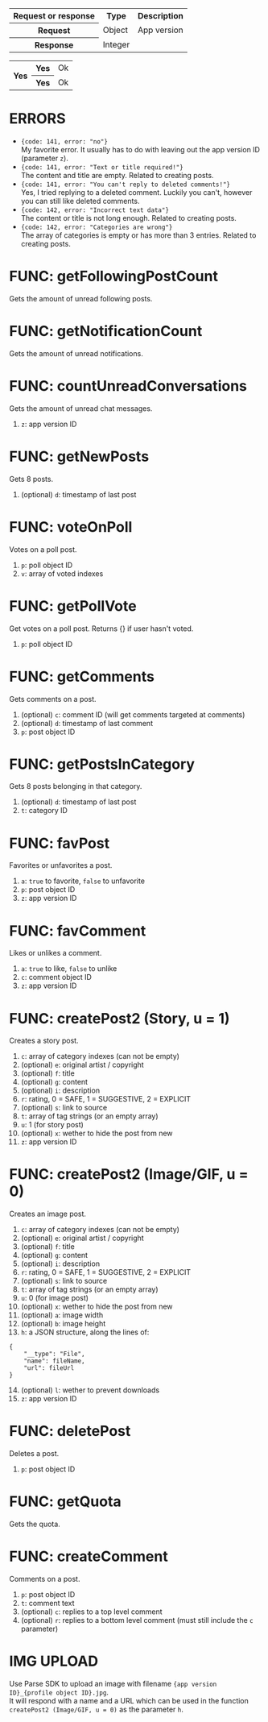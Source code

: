 <table>
  <tr>
      <th>Request or response</th>
      <th>Type</th>
      <th>Description</th>
  <tr>
      <th rowspan="1">Request</th>
      <td>Object</td>
      <td>App version</td>
  </tr>
  <tr>
      <th rowspan="1">Response</th>
      <td>Integer</td>
  </tr>
</table>
<table>
  <tr>
      <th rowspan="2">Yes</th>
      <th>Yes</th>
      <td>Ok</td>
  </tr>
  <tr>
      <th>Yes</th>
      <td>Ok</td>
  </tr>
</table>



# ERRORS
- `{code: 141, error: "no"}`  
My favorite error. It usually has to do with leaving out the app version ID (parameter `z`).
- `{code: 141, error: "Text or title required!"}`  
The content and title are empty. Related to creating posts.
- `{code: 141, error: "You can't reply to deleted comments!"}`  
Yes, I tried replying to a deleted comment. Luckily you can't, however you can still like deleted comments.
- `{code: 142, error: "Incorrect text data"}`  
The content or title is not long enough. Related to creating posts.
- `{code: 142, error: "Categories are wrong"}`  
The array of categories is empty or has more than 3 entries. Related to creating posts.

# FUNC: getFollowingPostCount
Gets the amount of unread following posts.

# FUNC: getNotificationCount
Gets the amount of unread notifications.

# FUNC: countUnreadConversations
Gets the amount of unread chat messages.
1. `z`: app version ID

# FUNC: getNewPosts
Gets 8 posts.
1. (optional) `d`: timestamp of last post

# FUNC: voteOnPoll
Votes on a poll post.
1. `p`: poll object ID
2. `v`: array of voted indexes

# FUNC: getPollVote
Get votes on a poll post. Returns {} if user hasn't voted.
1. `p`: poll object ID

# FUNC: getComments
Gets comments on a post.
1. (optional) `c`: comment ID (will get comments targeted at comments)
2. (optional) `d`: timestamp of last comment
3. `p`: post object ID

# FUNC: getPostsInCategory
Gets 8 posts belonging in that category.
1. (optional) `d`: timestamp of last post
2. `t`: category ID

# FUNC: favPost
Favorites or unfavorites a post.
1. `a`: `true` to favorite, `false` to unfavorite
2. `p`: post object ID
3. `z`: app version ID

# FUNC: favComment
Likes or unlikes a comment.
1. `a`: `true` to like, `false` to unlike
2. `c`: comment object ID
3. `z`: app version ID

# FUNC: createPost2 (Story, u = 1)
Creates a story post.
1. `c`: array of category indexes (can not be empty)
2. (optional) `e`: original artist / copyright
3. (optional) `f`: title
4. (optional) `g`: content
5. (optional) `i`: description
6. `r`: rating, 0 = SAFE, 1 = SUGGESTIVE, 2 = EXPLICIT
7. (optional) `s`: link to source
8. `t`: array of tag strings (or an empty array)
9. `u`: 1 (for story post)
10. (optional) `x`: wether to hide the post from new
11. `z`: app version ID

# FUNC: createPost2 (Image/GIF, u = 0)
Creates an image post.
1. `c`: array of category indexes (can not be empty)
2. (optional) `e`: original artist / copyright
3. (optional) `f`: title
4. (optional) `g`: content
5. (optional) `i`: description
6. `r`: rating, 0 = SAFE, 1 = SUGGESTIVE, 2 = EXPLICIT
7. (optional) `s`: link to source
8. `t`: array of tag strings (or an empty array)
9. `u`: 0 (for image post)
10. (optional) `x`: wether to hide the post from new
11. (optional) `a`: image width
12. (optional) `b`: image height
13. `h`: a JSON structure, along the lines of:
```
{
    "__type": "File",
    "name": fileName,
    "url": fileUrl
}
```
14. (optional) `l`: wether to prevent downloads
15. `z`: app version ID

# FUNC: deletePost
Deletes a post.
1. `p`: post object ID

# FUNC: getQuota
Gets the quota.

# FUNC: createComment
Comments on a post.
1. `p`: post object ID
2. `t`: comment text
3. (optional) `c`: replies to a top level comment
4. (optional) `r`: replies to a bottom level comment (must still include the `c` parameter)

# IMG UPLOAD
Use Parse SDK to upload an image with filename `{app version ID}_{profile object ID}.jpg`.  
It will respond with a name and a URL which can be used in the function `createPost2 (Image/GIF, u = 0)` as the parameter `h`.
